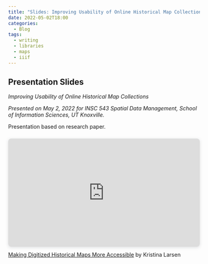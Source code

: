 ```yaml
---
title: "Slides: Improving Usability of Online Historical Map Collections"
date: 2022-05-02T18:00
categories:
  - Blog
tags:
  - writing
  - libraries
  - maps
  - iiif
---
```

## Presentation Slides

*Improving Usability of Online Historical Map Collections*
  
*Presented on May 2, 2022 for INSC 543 Spatial Data Management, School of Information Sciences, UT Knoxville.*

Presentation based on research paper.  

<div style="position: relative; width: 100%; height: 0; padding-top: 56.2500%;
 padding-bottom: 0; box-shadow: 0 2px 8px 0 rgba(63,69,81,0.16); margin-top: 1.6em; margin-bottom: 0.9em; overflow: hidden;
 border-radius: 8px; will-change: transform;">
  <iframe loading="lazy" style="position: absolute; width: 100%; height: 100%; top: 0; left: 0; border: none; padding: 0;margin: 0;"
    src="https://www.canva.com/design/DAE_ZIksCiE/BGLQbUYNtV2HqX-4OhqXSQ/view?embed" allowfullscreen="allowfullscreen" allow="fullscreen">
  </iframe>
</div>
<a href="https:&#x2F;&#x2F;www.canva.com&#x2F;design&#x2F;DAE_ZIksCiE&#x2F;BGLQbUYNtV2HqX-4OhqXSQ&#x2F;view?utm_content=DAE_ZIksCiE&amp;utm_campaign=designshare&amp;utm_medium=embeds&amp;utm_source=link" target="_blank" rel="noopener">Making Digitized Historical Maps More Accessible</a> by Kristina Larsen
